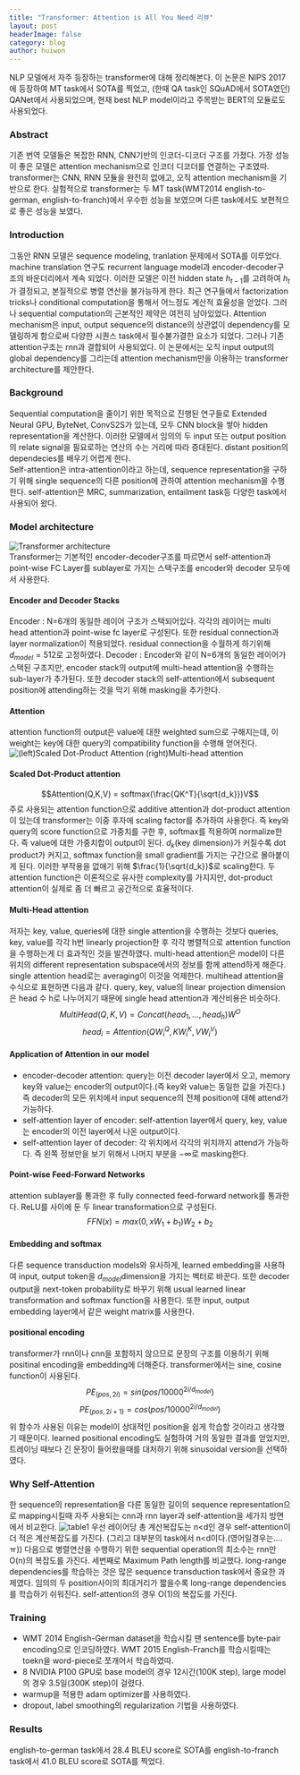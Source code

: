 ```yaml
---
title: "Transformer: Attention is All You Need 리뷰"
layout: post
headerImage: false
category: blog
author: huiwon
---
```

NLP 모델에서 자주 등장하는 transformer에 대해 정리해본다. 이 논문은 NIPS 2017에 등장하여 MT task에서 SOTA를 찍었고, (한때 QA task인 SQuAD에서 SOTA였던) QANet에서 사용되었으며, 현재 best NLP model이라고 주목받는 BERT의 모듈로도 사용되었다.

### Abstract
기존 번역 모델들은 복잡한 RNN, CNN기반의 인코더-디코더 구조를 가졌다. 가장 성능이 좋은 모델은 attention mechanism으로 인코더 디코더를 연결하는 구조였따. transformer는 CNN, RNN 모듈을 완전히 없애고, 오직 attention mechanism을 기반으로 한다. 실험적으로 transformer는 두 MT task(WMT2014 english-to-german, english-to-franch)에서 우수한 성능을 보였으며 다른 task에서도 보편적으로 좋은 성능을 보였다.

### Introduction
그동안 RNN 모델은 sequence modeling, tranlation 문제에서 SOTA를 이루었다. machine translation 연구도 recurrent language model과 encoder-decoder구조의 바운더리에서 계속 되었다. 이러한 모델은 이전 hidden state $h_{t-1}$를 고려하여 $h_t$가 결정되고, 본질적으로 병렬 연산을 불가능하게 한다. 최근 연구들에서 factorization tricks나 conditional computation을 통해서 어느정도 계산적 효율성을 얻었다. 그러나 sequential computation의 근본적인 제약은 여전히 남아있었다. Attention mechanism은 input, output sequence의 distance의 상관없이 dependency를 모델링하게 함으로써 다양한 시퀀스 task에서 필수불가결한 요소가 되었다. 그러나 기존 attention구조는 rnn과 결합되어 사용되었다. 이 논문에서는 오직 input output의 global dependency를 그리는데 attention mechanism만을 이용하는 transformer architecture를 제안한다.

### Background
Sequential computation을 줄이기 위한 목적으로 진행된 연구들로 Extended Neural GPU, ByteNet, ConvS2S가 있는데, 모두 CNN block을 쌓아 hidden representation을 계산한다. 이러한 모델에서 임의의 두 input 또는 output position의 relate signal을 필요로하는 연산의 수는 거리에 따라 증대된다. distant position의 dependecies를 배우기 어렵게 한다.  
Self-attention은 intra-attention이라고 하는데, sequence representation을 구하기 위해 single sequence의 다른 position에 관하여 attention mechanism을 수행한다. self-attention은 MRC, summarization, entailment task등 다양한 task에서 사용되어 왔다.

### Model architecture
![Transformer architecture](../assets/images/transformer/transformer_architecture.jpeg)   
Transformer는 기본적인 encoder-decoder구조를 따르면서 self-attention과 point-wise FC Layer를 sublayer로 가지는 스택구조를 encoder와 decoder 모두에서 사용한다.
#### Encoder and Decoder Stacks
Encoder : N=6개의 동일한 레이어 구조가 스택되어있다. 각각의 레이어는 multi head attention과 point-wise fc layer로 구성된다. 또한 residual connection과 layer normalization이 적용되었다. residual connection을 수월하게 하기위해 $d_{model}=512$로 고정하였다.
Decoder : Encoder와 같이 N=6개의 동일한 레이어가 스택된 구조지만, encoder stack의 output에 multi-head attention을 수행하는 sub-layer가 추가된다. 또한 decoder stack의 self-attention에서 subsequent position에 attending하는 것을 막기 위해 masking을 추가한다.
#### Attention
attention function의 output은 value에 대한 weighted sum으로 구해지는데, 이 weight는 key에 대한 query의 compatibility function을 수행해 얻어진다.
![(left)Scaled Dot-Product Attention (right)Multi-head attention](../assets/images/transformer/attention.jpeg)
#### Scaled Dot-Product attention
$$Attention(Q,K,V) = softmax(\frac{QK^T}{\sqrt{d_k}})V$$주로 사용되는 attention function으로 additive attention과 dot-product attention이 있는데 transformer는 이중 후자에 scaling factor를 추가하여 사용한다. 즉 key와 query의  score function으로 가중치를 구한 후, softmax를 적용하여 normalize한다. 즉 value에 대한 가중치합이 output이 된다. $d_k$(key dimension)가 커질수록 dot product가 커지고, softmax function을 small gradient를 가지는 구간으로 몰아붙이게 된다. 이러한 부작용을 없애기 위해 $\frac{1}{\sqrt{d_k}}$로 scaling한다. 두 attention function은 이론적으로 유사한 complexity를 가지지만, dot-product attention이 실제로 좀 더 빠르고 공간적으로 효율적이다.
#### Multi-Head attention
저자는 key, value, queries에 대한 single attention을 수행하는 것보다 queries, key, value를 각각 h번 linearly projection한 후 각각 병렬적으로 attention function을 수행하는게 더 효과적인 것을 발견하였다. multi-head attention은 model이 다른 위치의 different representation subspace에서의 정보를 함께 attend하게 해준다. single attention head로는 averaging이 이것을 억제한다. multihead attention을 수식으로 표현하면 다음과 같다. query, key, value의 linear projection dimension은 head 수 h로 나누어지기 때문에 single head attention과 계산비용은 비슷하다.
$$MultiHead(Q,K,V) = Concat(head_1, ..., head_h)W^O$$ $$head_i = Attention(QW_i^Q, KW_i^K, VW_i^V)$$
#### Application of Attention in our model
* encoder-decoder attention: query는 이전 decoder layer에서 오고, memory key와 value는 encoder의 output이다.(즉 key와 value는 동일한 값을 가진다.) 즉 decoder의 모든 위치에서 input sequence의 전체 position에 대해 attend가 가능하다.
* self-attention layer of encoder: self-attention layer에서 query, key, value는 encoder의 이전 layer에서 나온 output이다.
* self-attention layer of decoder: 각 위치에서 각각의 위치까지 attend가 가능하다. 즉 왼쪽 정보만을 보기 위해서 나머지 부분을 $-\infty$로 masking한다.  
#### Point-wise Feed-Forward Networks
attention sublayer를 통과한 후 fully connected feed-forward network를 통과한다. ReLU를 사이에 둔 두 linear transformation으로 구성된다.$$FFN(x)=max(0,xW_1+b_1)W_2+b_2$$
#### Embedding and softmax
다른 sequence transduction models와 유사하게, learned embedding을 사용하여 input, output token을 $d_{model}$dimension을 가지는 벡터로 바꾼다. 또한 decoder output을 next-token probability로 바꾸기 위해 usual learned linear transformation and softmax function을 사용한다. 또한 input, output embedding layer에서 같은 weight matrix를 사용한다.
#### positional encoding
transformer가 rnn이나 cnn을 포함하지 않으므로 문장의 구조를 이용하기 위해 positinal encoding을 embedding에 더해준다. transformer에서는 sine, cosine function이 사용된다.$$PE_{(pos,2i)}=sin(pos/10000^{2i/d_{model}})$$ $$PE_{(pos,2i+1)}=cos(pos/10000^{2i/d_{model}})$$위 함수가 사용된 이유는 model이 상대적인 position을 쉽게 학습할 것이라고 생각했기 때문이다. learned positional encoding도 실험하여 거의 동일한 결과를 얻었지만, 트레이닝 때보다 긴 문장이 들어왔을때를 대처하기 위해 sinusoidal version을 선택하였다.
### Why Self-Attention
한 sequence의 representation을 다른 동일한 길이의 sequence representation으로 mapping시킬때 자주 사용되는 cnn과 rnn layer과 self-attention을 세가지 방면에서 비교한다.
![table1](../assets/images/transformer/table.png)
우선 레이어당 총 계산복잡도는 n<d인 경우 self-attention이 더 적은 계산복잡도를 가진다. (그리고 대부분의 task에서 n<d이다.(영어일경우는....ㅠ)) 다음으로 병렬연산을 수행하기 위한 sequential operation의 최소수는 rnn만 O(n)의 복잡도를 가진다. 세번째로 Maximum Path length를 비교했다. long-range dependencies를 학습하는 것은 많은 sequence transduction task에서 중요한 과제였다. 임의의 두 position사이의 최대거리가 짧을수록 long-range dependencies를 학습하기 쉬워진다. self-attention의 경우 O(1)의 복잡도를 가진다.
### Training
* WMT 2014 English-German dataset을 학습시킬 땐 sentence를 byte-pair encoding으로 인코딩하였다. WMT 2015 English-Franch를 학습시킬때는 toekn을 word-piece로 쪼개어서 학습하였따.
* 8 NVIDIA P100 GPU로 base model의 경우 12시간(100K step), large model의 경우 3.5일(300K step)이 걸렸다.
* warmup을 적용한 adam optimizer를 사용하였다.
* dropout, label smoothing의 regularization 기법을 사용하였다.  
### Results
english-to-german task에서 28.4 BLEU score로 SOTA를 english-to-franch task에서 41.0 BLEU score로 SOTA를 찍었다.
